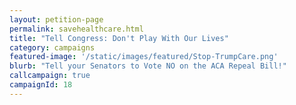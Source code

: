 ```yaml
---
layout: petition-page
permalink: savehealthcare.html
title: "Tell Congress: Don't Play With Our Lives"
category: campaigns
featured-image: '/static/images/featured/Stop-TrumpCare.png'
blurb: "Tell your Senators to Vote NO on the ACA Repeal Bill!"
callcampaign: true
campaignId: 18
---
```

<ul class="compact" id="phone-errors"></ul>

<link href='https://actionnetwork.org/css/style-embed-whitelabel.css' rel='stylesheet' type='text/css' /><script src='https://actionnetwork.org/widgets/v2/petition/tell-congress-dont-play-with-our-lives?format=js&source=widget&style=full'></script><div id='can-petition-area-tell-congress-dont-play-with-our-lives' style='width: 100%'><!-- this div is the target for our HTML insertion --></div>

<script>
      $(document).ready(function() {
	    $('#can-petition-area-tell-congress-dont-play-with-our-lives').on('can_embed_loaded', function() {
	        document.getElementsByName("commit")[0].value = "Call Now";
	  	    $(".action_sidebar h4").text("Take Action");
	  	    var str = document.getElementsByClassName("action_status_running_total")[0].innerHTML;
	  	    var txt = str.replace("Signatures Collected", "Calls Completed");
		      document.getElementsByClassName("action_status_running_total")[0].innerHTML = txt;
	      });
      });
</script>
